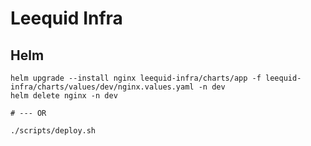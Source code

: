 # Leequid Infra

## Helm

````shell
helm upgrade --install nginx leequid-infra/charts/app -f leequid-infra/charts/values/dev/nginx.values.yaml -n dev
helm delete nginx -n dev

# --- OR

./scripts/deploy.sh
````
